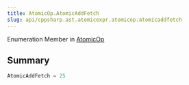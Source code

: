 ```yaml
---
title: AtomicOp.AtomicAddFetch
slug: api/cppsharp.ast.atomicexpr.atomicop.atomicaddfetch
---
```

Enumeration Member in [AtomicOp](/api/cppsharp/ast/atomicexpr/atomicop)

## Summary



```csharp
AtomicAddFetch = 25
```

